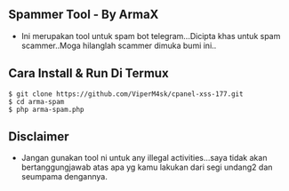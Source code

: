 ## Spammer Tool - By ArmaX
- Ini merupakan tool untuk spam bot telegram...Dicipta khas untuk spam scammer..Moga hilanglah scammer dimuka bumi ini..

## Cara Install & Run Di Termux
```
$ git clone https://github.com/ViperM4sk/cpanel-xss-177.git
$ cd arma-spam
$ php arma-spam.php
```
## Disclaimer
- Jangan gunakan tool ni untuk any illegal activities...saya tidak akan bertanggungjawab atas apa yg kamu lakukan dari segi undang2 dan seumpama dengannya.
